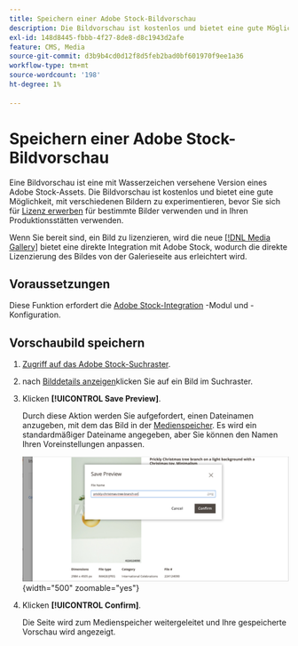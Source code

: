 ```yaml
---
title: Speichern einer Adobe Stock-Bildvorschau
description: Die Bildvorschau ist kostenlos und bietet eine gute Möglichkeit, mit verschiedenen Adobe Stock-Bildern zu experimentieren, bevor Sie sich für den Kauf einer Lizenz entscheiden.
exl-id: 148d8445-fbbb-4f27-8de8-d8c1943d2afe
feature: CMS, Media
source-git-commit: d3b9b4cd0d12f8d5feb2bad0bf601970f9ee1a36
workflow-type: tm+mt
source-wordcount: '198'
ht-degree: 1%

---
```


# Speichern einer Adobe Stock-Bildvorschau

Eine Bildvorschau ist eine mit Wasserzeichen versehene Version eines Adobe Stock-Assets. Die Bildvorschau ist kostenlos und bietet eine gute Möglichkeit, mit verschiedenen Bildern zu experimentieren, bevor Sie sich für [Lizenz erwerben][stock-license] für bestimmte Bilder verwenden und in Ihren Produktionsstätten verwenden.

Wenn Sie bereit sind, ein Bild zu lizenzieren, wird die neue [[!DNL Media Gallery]](media-gallery.md) bietet eine direkte Integration mit Adobe Stock, wodurch die direkte Lizenzierung des Bildes von der Galerieseite aus erleichtert wird.

## Voraussetzungen

Diese Funktion erfordert die [Adobe Stock-Integration][adobe-stock-integration] -Modul und -Konfiguration.

## Vorschaubild speichern

1. [Zugriff auf das Adobe Stock-Suchraster][access-search].

1. nach [Bilddetails anzeigen][view-details]klicken Sie auf ein Bild im Suchraster.

1. Klicken **[!UICONTROL Save Preview]**.

   Durch diese Aktion werden Sie aufgefordert, einen Dateinamen anzugeben, mit dem das Bild in der [Medienspeicher][media-storage]. Es wird ein standardmäßiger Dateiname angegeben, aber Sie können den Namen Ihren Voreinstellungen anpassen.

   ![Adobe Stock-Vorschaubild speichern](./assets/adobe-stock-save-preview.png){width="500" zoomable="yes"}

1. Klicken **[!UICONTROL Confirm]**.

   Die Seite wird zum Medienspeicher weitergeleitet und Ihre gespeicherte Vorschau wird angezeigt.

[stock-license]: adobe-stock-license-image.md
[access-search]: adobe-stock-manage.md#access-the-adobe-stock-search-grid
[view-details]: adobe-stock-manage.md#view-image-details
[media-storage]: media-storage.md
[adobe-stock-integration]: adobe-stock.md
